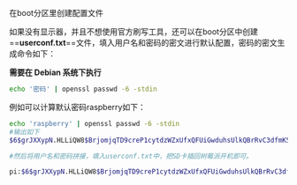 在boot分区里创建配置文件

如果没有显示器，并且不想使用官方刷写工具，还可以在boot分区中创建 ==**userconf.txt**==文件，填入用户名和密码的密文进行默认配置，密码的密文生成命令如下：

**需要在 Debian 系统下执行**

```bash
echo '密码' | openssl passwd -6 -stdin

```


例如可以计算默认密码raspberry如下：

```bash
echo 'raspberry' | openssl passwd -6 -stdin
#输出如下
$6$grJXXypN.HLLiQW8$BrjomjqTD9creP1cytdzWZxUfxQFUiGwduhsUlkQBrRvC3dfmK5ed05G3ev8RKwipvEBc3DHmP6gDl6E03ErF.

#然后将用户名和密码拼接，填入userconf.txt中，把SD卡插回树莓派开机即可。

pi:$6$grJXXypN.HLLiQW8$BrjomjqTD9creP1cytdzWZxUfxQFUiGwduhsUlkQBrRvC3dfmK5ed05G3ev8RKwipvEBc3DHmP6gDl6E03ErF.
```

